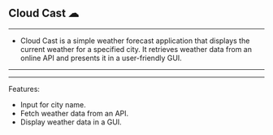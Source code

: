 
 ## Cloud Cast ☁
-----------------

- Cloud Cast is a simple weather forecast application that displays the current weather for a specified city. It retrieves weather data from an online API and presents it in a user-friendly GUI.
----------------------

----------------------
Features:

   - Input for city name.
   - Fetch weather data from an API.
   - Display weather data in a GUI.
